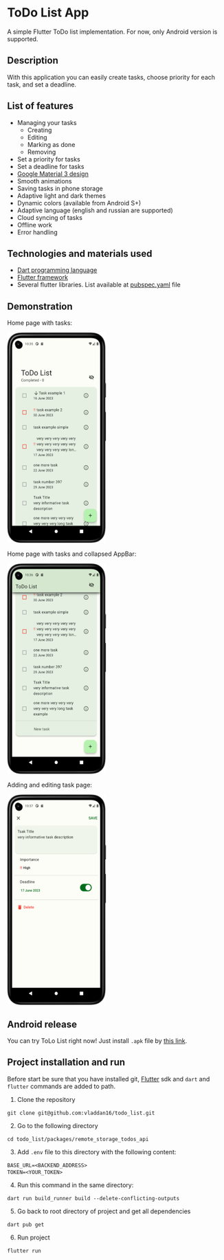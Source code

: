 # ToDo List App

A simple Flutter ToDo list implementation. For now, only Android version is supported.

## Description

With this application you can easily create tasks, choose priority for each task, and set a deadline.

## List of features

* Managing your tasks
  * Creating
  * Editing
  * Marking as done
  * Removing
* Set a priority for tasks
* Set a deadline for tasks
* [Google Material 3 design](https://m3.material.io/)
* Smooth animations
* Saving tasks in phone storage
* Adaptive light and dark themes
* Dynamic colors (available from Android S+)
* Adaptive language (english and russian are supported)
* Cloud syncing of tasks
* Offline work
* Error handling

## Technologies and materials used

* [Dart programming language](https://dart.dev)
* [Flutter framework](https://flutter.dev)
* Several flutter libraries. List available at [pubspec.yaml](https://github.com/vladdan16/todo_list/blob/master/pubspec.yaml) file

## Demonstration

<p>Home page with tasks:</p>
<p float="left">
 <img src="./screens/main_screen.png" width="230" height="490">
</p>
<p>Home page with tasks and collapsed AppBar:</p>
<p float="left">
 <img src="./screens/main_screen_2.png" width="230" height="490">
</p>
<p>Adding and editing task page:</p>
<p float="left">
 <img src="./screens/task_screen.png" width="230" height="490">
</p>

## Android release

You can try ToLo List right now! Just install `.apk` file by [this link](https://github.com/vladdan16/todo_list/releases/download/v1.2.0/Todo_List_App_v1.2.0.apk).

## Project installation and run

Before start be sure that you have installed git, [Flutter](https://flutter.dev) sdk and `dart` and `flutter` commands are added to path.

1. Clone the repository
```console
git clone git@github.com:vladdan16/todo_list.git
```

2. Go to the following directory
```console
cd todo_list/packages/remote_storage_todos_api
```

3. Add `.env` file to this directory with the following content:
```
BASE_URL=<BACKEND_ADDRESS>
TOKEN=<YOUR_TOKEN>
```

4. Run this command in the same directory:
```console
dart run build_runner build --delete-conflicting-outputs
```

5. Go back to root directory of project and get all dependencies
```console
dart pub get
```

6. Run project
```console
flutter run
```
